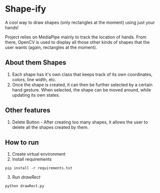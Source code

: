 # **Shape-ify**
A cool way to draw shapes (only rectangles at the moment) using just your hands!

Project relies on MediaPipe mainly to track the location of hands. From there, OpenCV is used to display all those
other kinds of shapes that the user wants (again, rectangles at the moment).

## About them Shapes
1. Each shape has it's own class that keeps track of its own coordinates, colors, line width, etc.
2. Once the shape is created, it can then be further selected by a certain hand gesture. When selected,
   the shape can be moved around, while updating its own states.

## Other features
1. Delete Button - After creating too many shapes, it allows the user to delete all the shapes created by them.

## How to run
1. Create virtual environment
2. Install requirements
```
pip install -r requirements.txt
```
3. Run *drawRect*
```
python drawRect.py
```